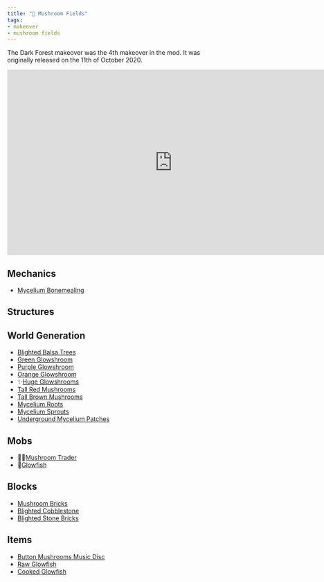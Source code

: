 ```yaml
---
title: "🍄 Mushroom Fields"
tags:
- makeover
- mushroom fields
---
```


The Dark Forest makeover was the 4th makeover in the mod. It was originally released on the 11th  of October 2020.

<iframe width="761" height="428" src="https://www.youtube.com/embed/6gi_nyZwFAE" title="We Overhauled Minecraft Mushroom Fields" frameborder="0" allow="accelerometer; autoplay; clipboard-write; encrypted-media; gyroscope; picture-in-picture; web-share" allowfullscreen></iframe>

## Mechanics
- [Mycelium Bonemealing](notes/mechanic/mycelium_bonemealing)

## Structures

## World Generation
- [Blighted Balsa Trees](notes/generation/blighted_balsa)
- [Green Glowshroom](notes/block/green_glowshroom)
- [Purple Glowshroom](notes/block/purple_glowshroom)
- [Orange Glowshroom](notes/block/orange_glowshroom)
- ✨[Huge Glowshrooms](notes/generation/huge_glowshrooms)
- [Tall Red Mushrooms](notes/block/tall_red_mushroom)
- [Tall Brown Mushrooms](notes/block/tall_brown_mushroom)
- [Mycelium Roots](notes/block/mycelium_roots)
- [Mycelium Sprouts](notes/block/mycelium_sprouts)
- [Underground Mycelium Patches](notes/generation/underground_mycelium_patches.md)

## Mobs
- 🧟‍♂️[Mushroom Trader](notes/mob/mushroom_trader)
- 🐡[Glowfish](notes/mob/glowfish)

## Blocks
- [Mushroom Bricks](notes/block/mushroom_bricks)
- [Blighted Cobblestone](notes/block/blighted_cobblestone)
- [Blighted Stone Bricks](notes/block/blighted_stone_bricks)

## Items
- [Button Mushrooms Music Disc](notes/item/discs)
- [Raw Glowfish](notes/item/raw_glowfish)
- [Cooked Glowfish](notes/item/cooked_glowfish)